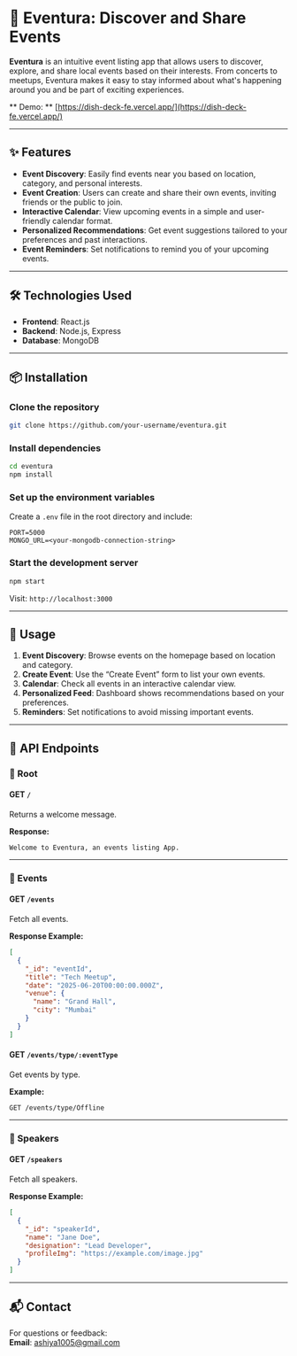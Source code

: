 
# 🎉 Eventura: Discover and Share Events

**Eventura** is an intuitive event listing app that allows users to discover, explore, and share local events based on their interests. From concerts to meetups, Eventura makes it easy to stay informed about what's happening around you and be part of exciting experiences.

** Demo: ** [https://dish-deck-fe.vercel.app/](https://dish-deck-fe.vercel.app/)

---

## ✨ Features

- **Event Discovery**: Easily find events near you based on location, category, and personal interests.
- **Event Creation**: Users can create and share their own events, inviting friends or the public to join.
- **Interactive Calendar**: View upcoming events in a simple and user-friendly calendar format.
- **Personalized Recommendations**: Get event suggestions tailored to your preferences and past interactions.
- **Event Reminders**: Set notifications to remind you of your upcoming events.

---

## 🛠 Technologies Used

- **Frontend**: React.js
- **Backend**: Node.js, Express
- **Database**: MongoDB

---

## 📦 Installation

### Clone the repository

```bash
git clone https://github.com/your-username/eventura.git
```

### Install dependencies

```bash
cd eventura
npm install
```

### Set up the environment variables

Create a `.env` file in the root directory and include:

```env
PORT=5000
MONGO_URL=<your-mongodb-connection-string>
```

### Start the development server

```bash
npm start
```

Visit: `http://localhost:3000`

---

## 🚀 Usage

1. **Event Discovery**: Browse events on the homepage based on location and category.
2. **Create Event**: Use the “Create Event” form to list your own events.
3. **Calendar**: Check all events in an interactive calendar view.
4. **Personalized Feed**: Dashboard shows recommendations based on your preferences.
5. **Reminders**: Set notifications to avoid missing important events.

---

## 📘 API Endpoints

### 🔹 Root

#### GET `/`
Returns a welcome message.

**Response:**
```
Welcome to Eventura, an events listing App.
```

---

### 🔹 Events

#### GET `/events`
Fetch all events.

**Response Example:**
```json
[
  {
    "_id": "eventId",
    "title": "Tech Meetup",
    "date": "2025-06-20T00:00:00.000Z",
    "venue": {
      "name": "Grand Hall",
      "city": "Mumbai"
    }
  }
]
```

#### GET `/events/type/:eventType`
Get events by type.

**Example:**
```
GET /events/type/Offline
```
---

### 🔹 Speakers

#### GET `/speakers`
Fetch all speakers.

**Response Example:**
```json
[
  {
    "_id": "speakerId",
    "name": "Jane Doe",
    "designation": "Lead Developer",
    "profileImg": "https://example.com/image.jpg"
  }
]
```

---

## 📬 Contact

For questions or feedback:  
**Email**: [ashiya1005@gmail.com](mailto:ashiya1005@gmail.com)
